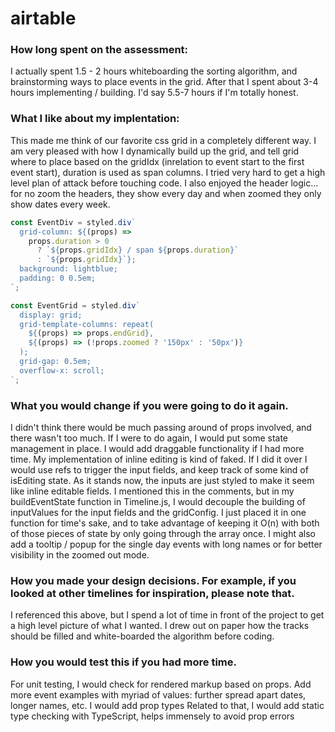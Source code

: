 # airtable

### How long spent on the assessment:
I actually spent 1.5 - 2 hours whiteboarding the sorting algorithm, and brainstorming ways to place events in the grid. After that I spent about 3-4 hours implementing / building. I'd say 5.5-7 hours if I'm totally honest.

### What I like about my implentation:
This made me think of our favorite css grid in a completely different way. I am very pleased with how I dynamically build up the grid, and tell grid where to place based on the gridIdx (inrelation to event start to the first event start), duration is used as span columns. I tried very hard to get a high level plan of attack before touching code. I also enjoyed the header logic... for no zoom the headers, they show every day and when zoomed they only show dates every week. 

```javascript
const EventDiv = styled.div`
  grid-column: ${(props) =>
    props.duration > 0
      ? `${props.gridIdx} / span ${props.duration}`
      : `${props.gridIdx}`};
  background: lightblue;
  padding: 0 0.5em;
`;

```

```javascript
const EventGrid = styled.div`
  display: grid;
  grid-template-columns: repeat(
    ${(props) => props.endGrid},
    ${(props) => (!props.zoomed ? '150px' : '50px')}
  );
  grid-gap: 0.5em;
  overflow-x: scroll;
`;
```
### What you would change if you were going to do it again.
I didn't think there would be much passing around of props involved, and there wasn't too much. If I were to do again, I would put some state management in place. 
I would add draggable functionality if I had more time. My implementation of inline editing is kind of faked. If I did it over I would use refs to trigger the input fields, and keep track of some kind of isEditing state. As it stands now, the inputs are just styled to make it seem like inline editable fields. I mentioned this in the comments, but in my buildEventState function in Timeline.js, I would decouple the building of inputValues for the input fields and the gridConfig. I just placed it in one function for time's sake, and to take advantage of keeping it O(n) with both of those pieces of state by only going through the array once. I might also add a tooltip / popup for the single day events with long names or for better visibility in the zoomed out mode. 

### How you made your design decisions. For example, if you looked at other timelines for inspiration, please note that.
I referenced this above, but I spend a lot of time in front of the project to get a high level picture of what I wanted. I drew out on paper how the tracks should be filled and white-boarded the algorithm before coding. 

### How you would test this if you had more time.
For unit testing, I would check for rendered markup based on props. 
Add more event examples with myriad of values: further spread apart dates, longer names, etc.
I would add prop types
Related to that, I would add static type checking with TypeScript, helps immensely to avoid prop errors
